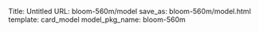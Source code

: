 Title: Untitled
URL: bloom-560m/model
save_as: bloom-560m/model.html
template: card_model
model_pkg_name: bloom-560m

